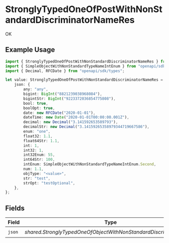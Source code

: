 # StronglyTypedOneOfPostWithNonStandardDiscriminatorNameRes

OK

## Example Usage

```typescript
import { StronglyTypedOneOfPostWithNonStandardDiscriminatorNameRes } from "openapi/sdk/models/operations";
import { SimpleObjectWithNonStandardTypeNameIntEnum } from "openapi/sdk/models/shared";
import { Decimal, RFCDate } from "openapi/sdk/types";

let value: StronglyTypedOneOfPostWithNonStandardDiscriminatorNameRes = {
    json: {
        any: "any",
        bigint: BigInt("8821239038968084"),
        bigintStr: BigInt("9223372036854775808"),
        bool: true,
        boolOpt: true,
        date: new RFCDate("2020-01-01"),
        dateTime: new Date("2020-01-01T00:00:00.001Z"),
        decimal: new Decimal("3.141592653589793"),
        decimalStr: new Decimal("3.14159265358979344719667586"),
        enum: "one",
        float32: 1.1,
        float64Str: 1.1,
        int: 1,
        int32: 1,
        int32Enum: 55,
        int64Str: 100,
        intEnum: SimpleObjectWithNonStandardTypeNameIntEnum.Second,
        num: 1.1,
        objType: "<value>",
        str: "test",
        strOpt: "testOptional",
    },
};
```

## Fields

| Field                                                             | Type                                                              | Required                                                          | Description                                                       |
| ----------------------------------------------------------------- | ----------------------------------------------------------------- | ----------------------------------------------------------------- | ----------------------------------------------------------------- |
| `json`                                                            | *shared.StronglyTypedOneOfObjectWithNonStandardDiscriminatorName* | :heavy_check_mark:                                                | N/A                                                               |